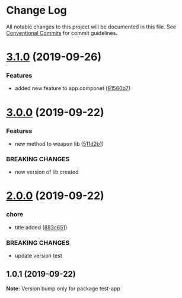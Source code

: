 # Change Log

All notable changes to this project will be documented in this file.
See [Conventional Commits](https://conventionalcommits.org) for commit guidelines.

# [3.1.0](https://github.com/KwakesProject/lerna-nx-demo/compare/test-app@3.0.0...test-app@3.1.0) (2019-09-26)


### Features

* added new feature to app.componet ([91560b7](https://github.com/KwakesProject/lerna-nx-demo/commit/91560b7))





# [3.0.0](https://github.com/KwakesProject/lerna-nx-demo/compare/test-app@2.0.0...test-app@3.0.0) (2019-09-22)


### Features

* new method to weapon lib ([511d2b1](https://github.com/KwakesProject/lerna-nx-demo/commit/511d2b1))


### BREAKING CHANGES

* new version of lib created





# [2.0.0](https://github.com/KwakesProject/lerna-nx-demo/compare/test-app@1.0.1...test-app@2.0.0) (2019-09-22)


### chore

* title added ([883c651](https://github.com/KwakesProject/lerna-nx-demo/commit/883c651))


### BREAKING CHANGES

* update version test





## 1.0.1 (2019-09-22)

**Note:** Version bump only for package test-app

